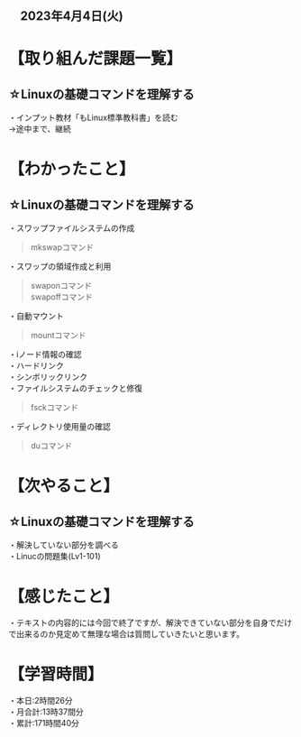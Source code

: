 ## 　2023年4月4日(火)
# 【取り組んだ課題一覧】
## ☆Linuxの基礎コマンドを理解する
・インプット教材「もLinux標準教科書」を読む<br>
→途中まで、継続
# 【わかったこと】
## ☆Linuxの基礎コマンドを理解する
・スワップファイルシステムの作成<br>
>mkswapコマンド

・スワップの領域作成と利用<br>
>swaponコマンド<br>
>swapoffコマンド

・自動マウント<br>
>mountコマンド

・iノード情報の確認<br>
・ハードリンク<br>
・シンボリックリンク<br>
・ファイルシステムのチェックと修復<br>
>fsckコマンド

・ディレクトリ使用量の確認<br>
>duコマンド

# 【次やること】
## ☆Linuxの基礎コマンドを理解する
・解決していない部分を調べる<br>
・Linucの問題集(Lv1-101)
# 【感じたこと】
・テキストの内容的には今回で終了ですが、解決できていない部分を自身でだけで出来るのか見定めて無理な場合は質問していきたいと思います。
# 【学習時間】
・本日:2時間26分<br>
・月合計:13時37間分<br>
・累計:171時間40分
